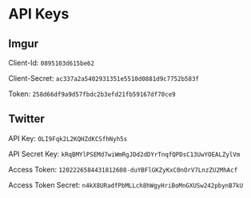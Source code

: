 # API Keys

## Imgur

Client-Id: `0895103d615be62`

Client-Secret: `ac337a2a5402931351e5510d0881d9c7752b583f`

Token: `258d66df9a9d57fbdc2b3efd21fb59167df70ce9`


## Twitter

API Key: `OLI9Fqk2L2KQHZdKCSfhNyh5s`

API Secret Key: `kRqBMYlPSEMd7wiWmRgJDd2dDYrTnqfQPDsC13UwYOEALZylVm`

Access Token: `1202226584431812608-duYBFlGKZyKxC0nOrV7LnzZU2MhAcf`

Access Token Secret: `n4kX8URadfPbMLLch8hWgyHriBoMnGXUSw242pbynB7kU`


